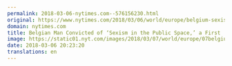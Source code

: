 ```yaml
---
permalink: 2018-03-06-nytimes.com--576156230.html
original: https://www.nytimes.com/2018/03/06/world/europe/belgium-sexism-fine.html?partner=rss&amp;emc=rss
domain: nytimes.com
title: Belgian Man Convicted of ‘Sexism in the Public Space,’ a First
image: https://static01.nyt.com/images/2018/03/07/world/europe/07belgium/07belgium-mediumThreeByTwo440.jpg
date: 2018-03-06 20:23:20
translations: en
---
```


